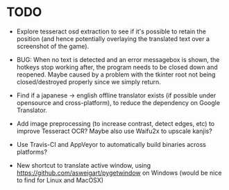# TODO

* Explore tesseract osd extraction to see if it's possible to retain the position (and hence potentially overlaying the translated text over a screenshot of the game).

* BUG: When no text is detected and an error messagebox is shown, the hotkeys stop working after, the program needs to be closed down and reopened. Maybe caused by a problem with the tkinter root not being closed/destroyed properly since we simply return.

* Find if a japanese -> english offline translator exists (if possible under opensource and cross-platform), to reduce the dependency on Google Translator.

* Add image preprocessing (to increase contrast, detect edges, etc) to improve Tesseract OCR? Maybe also use Waifu2x to upscale kanjis?

* Use Travis-CI and AppVeyor to automatically build binaries across platforms?

* New shortcut to translate active window, using https://github.com/asweigart/pygetwindow on Windows (would be nice to find for Linux and MacOSX)
